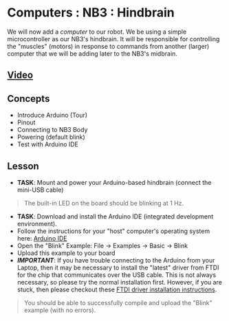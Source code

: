 # Computers : NB3 : Hindbrain
We will now add a *computer* to our robot. We be using a simple microcontroller as our NB3's hindbrain. It will be responsible for controlling the "muscles" (motors) in response to commands from another (larger) computer that we will be adding later to the NB3's midbrain.

## [Video](https://vimeo.com/1033609727)

## Concepts
- Introduce Arduino (Tour)
- Pinout
- Connecting to NB3 Body
- Powering (default blink)
- Test with Arduino IDE

## Lesson

- **TASK**: Mount and power your Arduino-based hindbrain (connect the mini-USB cable)
> The built-in LED on the board should be blinking at 1 Hz.

- **TASK**: Download and install the Arduino IDE (integrated development environment).
- Follow the instructions for your "host" computer's operating system here: [Arduino IDE](https://www.arduino.cc/en/software)
- Open the "Blink" Example: File -> Examples -> Basic -> Blink
- Upload this example to your board
- ***IMPORTANT***: If you have trouble connecting to the Arduino from your Laptop, then it may be necessary to install the "latest" driver from FTDI for the chip that communicates over the USB cable. This is not always necessary, so please try the normal installation first. However, if you are stuck, then please checkout these [FTDI driver installation instructions](https://support.arduino.cc/hc/en-us/articles/4411305694610-Install-or-update-FTDI-drivers).
> You should be able to successfully compile and upload the "Blink" example (with no errors).

